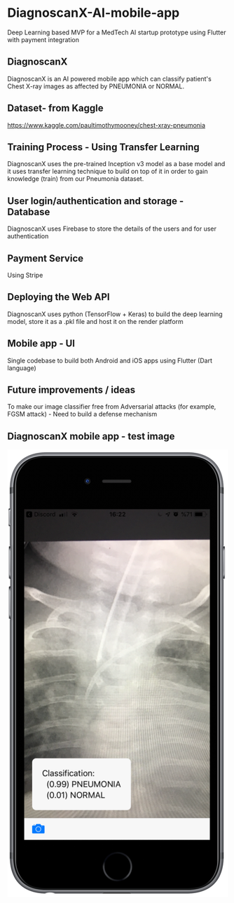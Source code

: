 # DiagnoscanX-AI-mobile-app
Deep Learning based MVP for a MedTech AI startup prototype using Flutter with payment integration

## DiagnoscanX
DiagnoscanX is an AI powered mobile app which can classify patient's Chest X-ray images as affected by PNEUMONIA or NORMAL.

## Dataset- from Kaggle
https://www.kaggle.com/paultimothymooney/chest-xray-pneumonia

## Training Process - Using Transfer Learning
DiagnoscanX uses the pre-trained Inception v3 model as a base model and it uses transfer learning technique to build on top of it in order to gain knowledge (train) from our Pneumonia dataset.

## User login/authentication and storage - Database
DiagnoscanX uses Firebase to store the details of the users and for user authentication

## Payment Service
Using Stripe

## Deploying the Web API
DiagnoscanX uses python (TensorFlow + Keras) to build the deep learning model, store it as a .pkl file and host it on the render platform

## Mobile app - UI
Single codebase to build both Android and iOS apps using Flutter (Dart language)


## Future improvements / ideas
To make our image classifier free from Adversarial attacks (for example, FGSM attack) - Need to build a defense mechanism

## DiagnoscanX mobile app - test image

![](DiagnoscanX-mobile-app-image.png)
